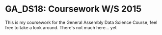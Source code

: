 # GA_DS18: Coursework W/S 2015
This is my coursework for the General Assembly Data Science Course, feel free to take a look around.  There's not much here... yet

